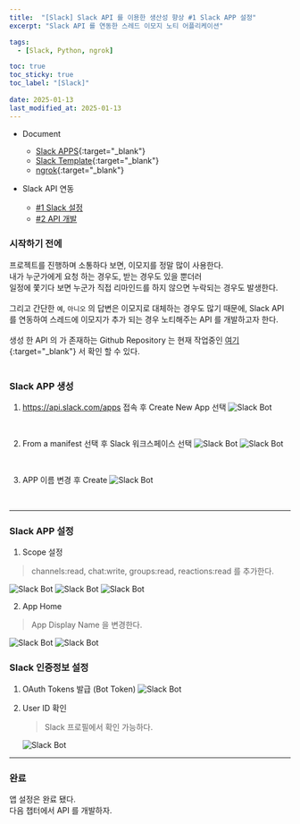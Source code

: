 ```yaml
---
title:  "[Slack] Slack API 를 이용한 생산성 향상 #1 Slack APP 설정"
excerpt: "Slack API 를 연동한 스레드 이모지 노티 어플리케이션"

tags:
  - [Slack, Python, ngrok]

toc: true
toc_sticky: true
toc_label: "[Slack]"
 
date: 2025-01-13
last_modified_at: 2025-01-13
---
```


- Document
  - [Slack APPS](https://api.slack.com/apps	){:target="_blank"}
  - [Slack Template](https://api.slack.com/samples ){:target="_blank"}
  - [ngrok](https://ngrok.com/ ){:target="_blank"}

- Slack API 연동
  - [#1 Slack 설정](https://ymkmoon.github.io/ETC-04_Slack-Bot-01/)
  - [#2 API 개발](https://ymkmoon.github.io/ETC-05_Slack-Bot-02/)


### 시작하기 전에

프로젝트를 진행하며 소통하다 보면, 이모지를 정말 많이 사용한다. <br/>
내가 누군가에게 요청 하는 경우도, 받는 경우도 있을 뿐더러 <br/> 
일정에 쫓기다 보면 누군가 직접 리마인드를 하지 않으면 누락되는 경우도 발생한다.<br/>
<br/>
그리고 간단한 `예`, `아니오` 의 답변은 이모지로 대체하는 경우도 많기 때문에, Slack API 를 연동하여
스레드에 이모지가 추가 되는 경우 노티해주는 API 를 개발하고자 한다.<br/>
<br/>
생성 한 API 의 가 존재하는 Github Repository 는 현재 작업중인 [여기](https://github.com/ymkmoon/slack-bot){:target="_blank"} 서 확인 할 수 있다.
<br/>
<br/>

### Slack APP 생성

1. https://api.slack.com/apps 접속 후 Create New App 선택
  ![Slack Bot](/assets/image/etc/Slack_Bot_02.PNG)

<br/>

2. From a manifest 선택 후 Slack 워크스페이스 선택
  ![Slack Bot](/assets/image/etc/Slack_Bot_03.PNG)
  ![Slack Bot](/assets/image/etc/Slack_Bot_04.PNG)

<br/>

3. APP 이름 변경 후 Create
  ![Slack Bot](/assets/image/etc/Slack_Bot_05.PNG)

<br/>
<hr/>


### Slack APP 설정

1. Scope 설정 
  
  > channels:read, chat:write, groups:read, reactions:read 를 추가한다.

  ![Slack Bot](/assets/image/etc/Slack_Bot_06.PNG)
  ![Slack Bot](/assets/image/etc/Slack_Bot_07.PNG)
  ![Slack Bot](/assets/image/etc/Slack_Bot_08.PNG)


2. App Home 
  
  > App Display Name 을 변경한다.

  ![Slack Bot](/assets/image/etc/Slack_Bot_09.PNG)
  ![Slack Bot](/assets/image/etc/Slack_Bot_10.PNG)


### Slack 인증정보 설정

1. OAuth Tokens 발급 (Bot Token)
  ![Slack Bot](/assets/image/etc/Slack_Bot_11.PNG)


2. User ID 확인
   
   > Slack 프로필에서 확인 가능하다.

   ![Slack Bot](/assets/image/etc/Slack_Bot_12.PNG)

<hr/>




### 완료
앱 설정은 완료 됐다.<br/>
다음 챕터에서 API 를 개발하자.
